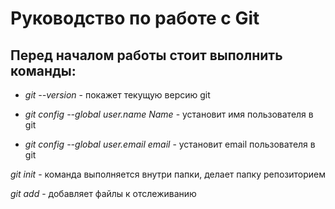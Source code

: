 # Руководство по работе с Git

## Перед началом работы стоит выполнить команды:

* *git --version* - покажет текущую версию git

* *git config --global user.name Name* - установит имя пользователя в git

* *git config --global user.email email* - установит email пользователя в git

*git init* - команда выполняется внутри папки, делает папку репозиторием

*git add* - добавляет файлы к отслеживанию

